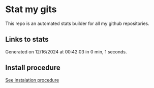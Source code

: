 # Stat my gits

This repo is an automated stats builder for all my github repositories.

## Links to stats


Generated on 12/16/2024 at 00:42:03 in 0 min, 1 seconds.

## Install procedure

[See instalation procedure](./src/install.md)
